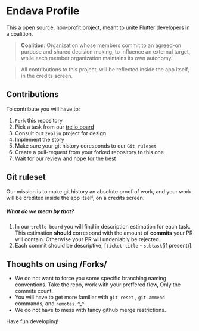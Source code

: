 # Endava Profile

This a open source, non-profit project, meant to unite Flutter developers in a coalition.

> **Coalition**: Organization whose members commit to an agreed-on purpose and shared decision making, to influence an external target, while each member organization maintains its own autonomy.



> All contributions to this project, will be reflected inside the app itself, in the credits screen.



## Contributions

To contribute you will have to:

1. `Fork` this repository
2. Pick a task from our [trello board](https://trello.com/b/hWb21RUx/endava-profile-app)
3. Consult our `zeplin` project for design
4. Implement the story
5. Make sure your git history coresponds to our `Git ruleset`
6. Create a pull-request from your forked repository to this one
7. Wait for our review and hope for the best



## Git ruleset

Our mission is to make git history an absolute proof of work, and your work will be credited inside the app itself, on a credits screen.

##### What do we mean by that?

1. In our `trello board` you will find in description estimation for each task. This estimation **should** correspond with the amount of **commits** your PR will contain. Otherwise your PR will undeniably be rejected.
2. Each commit should be descriptive, [`ticket title` - `subtask`(if present)].



## Thoughts on using /Forks/

- We do not want to force you some specific branching naming conventions. Take the repo, work with your preffered flow, Only the commits count.
- You will have to get more familiar with `git reset` , `git ammend` commands, and  `remotes`.  ^_^
- We do not have to mess with fancy github merge restrictions.

Have fun developing!
